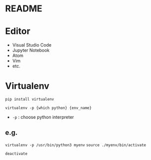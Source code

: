 # README

# Editor
* Visual Studio Code
* Jupyter Notebook
* Atom
* Vim
* etc.

# Virtualenv

`pip install virtualenv`  

`virtualenv -p {which python} {env_name}`  
* `-p` : choose python interpreter 

## e.g. 

`virtualenv -p /usr/bin/python3 myenv`
`source ./myenv/bin/activate`

`deactivate`